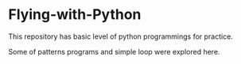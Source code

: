 # Flying-with-Python

This repository has basic level of python programmings for practice.

Some of patterns programs and simple loop were explored here.
